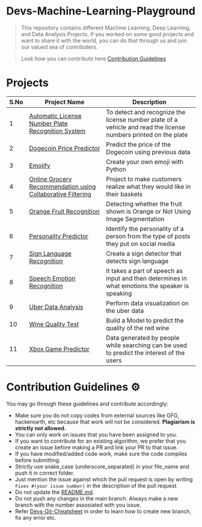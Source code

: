 # Devs-Machine-Learning-Playground
> This repository contains different Machine Learning, Deep Learning, and Data Analysis Projects.
If you worked on some good projects and want to share it with the world, you can do that through us and join our valued sea of contributers. 

> Look how you can contribute here [Contribution Guidelines](#contribution-guidelines-gear) 

# Projects

| S.No | Project Name | Description |
| --------------- | --------------- | --------------- |
| 1 | [Automatic License Number Plate Recognition System](https://github.com/Devs-Paradise/Devs-Machine-Learning-Playground/tree/main/Automatic%20License%20Number%20Plate%20Recognition%20System) | To detect and recognize the license number plate of a vehicle and read the license numbers printed on the plate |
| 2 | [Dogecoin Price Predictor](https://github.com/Devs-Paradise/Devs-Machine-Learning-Playground/tree/main/Dogecoin%20Price%20Predictor) | Predict the price of the Dogecoin using previous data |
| 3 | [Emojify](https://github.com/Devs-Paradise/Devs-Machine-Learning-Playground/tree/main/Emojify) | Create your own emoji with Python |
| 4 | [Online Grocery Recommendation using Collaborative Filtering](https://github.com/Devs-Paradise/Devs-Machine-Learning-Playground/tree/main/Online%20Grocery%20Recommendation%20using%20Collaborative%20Filtering) | Project to make customers realize what they would like in their baskets |
| 5 | [Orange Fruit Recognition](https://github.com/Devs-Paradise/Devs-Machine-Learning-Playground/tree/main/Orange%20Fruit%20Recognition) | Detecting whether the fruit shown is Orange or Not Using Image Segmentation |
| 6 | [Personality Predictor](https://github.com/Devs-Paradise/Devs-Machine-Learning-Playground/tree/main/Personality%20Predictor) | Identify the personality of a person from the type of posts they put on social media |
| 7 | [Sign Language Recognition](https://github.com/Devs-Paradise/Devs-Machine-Learning-Playground/tree/main/Sign%20Language%20Recognition) | Create a sign detector that detects sign language |
| 8 | [Speech Emotion Recognition](https://github.com/Devs-Paradise/Devs-Machine-Learning-Playground/tree/main/Speech%20Emotion%20Recognition) | It takes a part of speech as input and then determines in what emotions the speaker is speaking |
| 9 | [Uber Data Analysis](https://github.com/Devs-Paradise/Devs-Machine-Learning-Playground/tree/main/Uber%20Data%20Analysis) | Perform data visualization on the uber data |
| 10 | [Wine Quality Test](https://github.com/Devs-Paradise/Devs-Machine-Learning-Playground/tree/main/Wine%20Quality%20Test) |  Build a Model to predict the quality of the red wine |
| 11 | [Xbox Game Predictor](https://github.com/Devs-Paradise/Devs-Machine-Learning-Playground/tree/main/Xbox%20Game%20Predictor) | Data generated by people while searching can be used to predict the interest of the users | 




# Contribution Guidelines :gear:

You may go through these guidelines and contribute accordingly:

* Make sure you do not copy codes from external sources like GFG, hackerearth, etc because that work will not be considered. **Plagiarism is strictly not allowed.** 
* You can only work on issues that you have been assigned to you.
* If you want to contribute for an existing algorithm, we prefer that you create an issue before making a PR and link your PR to that issue.
* If you have modified/added code work, make sure the code compiles before submitting.
* Strictly use snake_case (underscore_separated) in your file_name and push it in correct folder.
* Just mention the issue against which the pull request is open by writing ```Fixes #(your issue number)``` in the description of the pull request
* Do not update the [README.md](README.md).
* Do not push any changes in the main branch. Always make a new branch with the number assosiated with you issue.
* Refer [Devs-Git-Cheatsheet](https://github.com/Devs-Paradise/Devs-Git-Cheatsheet) in order to learn how to create new branch, fix any error etc.
